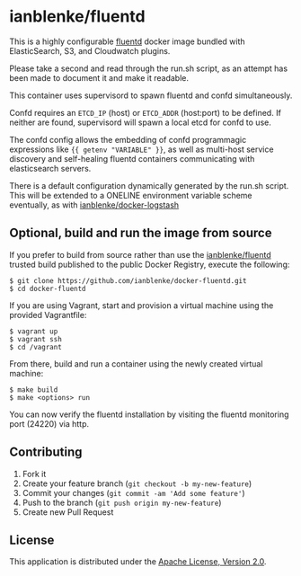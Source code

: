 # ianblenke/fluentd

This is a highly configurable [fluentd][2] docker image bundled with ElasticSearch, S3, and Cloudwatch plugins.

Please take a second and read through the run.sh script, as an attempt has been made to document it and make it readable.

This container uses supervisord to spawn fluentd and confd simultaneously.

Confd requires an `ETCD_IP` (host) or `ETCD_ADDR` (host:port) to be defined. If neither are found, supervisord will spawn a local etcd for confd to use.

The confd config allows the embedding of confd programmagic expressions like `{{ getenv "VARIABLE" }}`, as well as multi-host service discovery and self-healing fluentd containers communicating with elasticsearch servers.

There is a default configuration dynamically generated by the run.sh script. This will be extended to a ONELINE environment variable scheme eventually, as with [ianblenke/docker-logstash][3]

## Optional, build and run the image from source

If you prefer to build from source rather than use the [ianblenke/fluentd][1] trusted build published to the public Docker Registry, execute the following:

    $ git clone https://github.com/ianblenke/docker-fluentd.git
    $ cd docker-fluentd

If you are using Vagrant, start and provision a virtual machine using the provided Vagrantfile:

    $ vagrant up
    $ vagrant ssh
    $ cd /vagrant

From there, build and run a container using the newly created virtual machine:

    $ make build
    $ make <options> run

You can now verify the fluentd installation by visiting the fluentd monitoring port (24220) via http.

## Contributing

1. Fork it
2. Create your feature branch (`git checkout -b my-new-feature`)
3. Commit your changes (`git commit -am 'Add some feature'`)
4. Push to the branch (`git push origin my-new-feature`)
5. Create new Pull Request

## License

This application is distributed under the [Apache License, Version 2.0][4].

[1]: https://registry.hub.docker.com/u/ianblenke/fluentd
[2]: http://www.fluentd.org/
[3]: https://github.com/ianblenke/docker-logstash
[4]: http://www.apache.org/licenses/LICENSE-2.0
